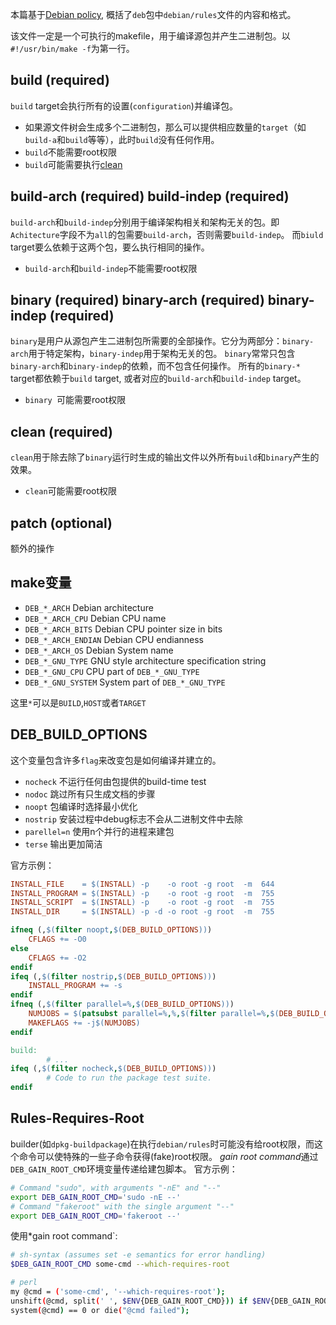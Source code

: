 本篇基于[Debian policy](https://www.debian.org/doc/debian-policy/ch-source.html#main-building-script-debian-rules), 概括了`deb`包中`debian/rules`文件的内容和格式。

该文件一定是一个可执行的makefile，用于编译源包并产生二进制包。以`#!/usr/bin/make -f`为第一行。

## build (required)
`build` target会执行所有的设置(`configuration`)并编译包。
- 如果源文件树会生成多个二进制包，那么可以提供相应数量的`target`（如`build-a`和`build`等等），此时`build`没有任何作用。
- `build`不能需要root权限
- `build`可能需要执行[clean](#clean-required)

## build-arch (required) build-indep (required)
`build-arch`和`build-indep`分别用于编译架构相关和架构无关的包。即`Achitecture`字段不为`all`的包需要`build-arch`，否则需要`build-indep`。
而`biuld` target要么依赖于这两个包，要么执行相同的操作。
- `build-arch`和`build-indep`不能需要root权限

## binary (required) binary-arch (required) binary-indep (required)
`binary`是用户从源包产生二进制包所需要的全部操作。它分为两部分：`binary-arch`用于特定架构，`binary-indep`用于架构无关的包。
`binary`常常只包含`binary-arch`和`binary-indep`的依赖，而不包含任何操作。
所有的`binary-*` target都依赖于`build` target, 或者对应的`build-arch`和`build-indep` target。
- `binary `可能需要root权限

## clean (required)
`clean`用于除去除了`binary`运行时生成的输出文件以外所有`build`和`binary`产生的效果。
- `clean`可能需要root权限

## patch (optional)
额外的操作

## make变量
- `DEB_*_ARCH` Debian architecture
- `DEB_*_ARCH_CPU` Debian CPU name
- `DEB_*_ARCH_BITS` Debian CPU pointer size in bits
- `DEB_*_ARCH_ENDIAN` Debian CPU endianness
- `DEB_*_ARCH_OS` Debian System name
- `DEB_*_GNU_TYPE` GNU style architecture specification string
- `DEB_*_GNU_CPU` CPU part of `DEB_*_GNU_TYPE`
- `DEB_*_GNU_SYSTEM` System part of `DEB_*_GNU_TYPE`

这里`*`可以是`BUILD`,`HOST`或者`TARGET`

## DEB_BUILD_OPTIONS
这个变量包含许多`flag`来改变包是如何编译并建立的。
- `nocheck` 不运行任何由包提供的build-time test
- `nodoc` 跳过所有只生成文档的步骤
- `noopt` 包编译时选择最小优化
- `nostrip` 安装过程中debug标志不会从二进制文件中去除
- `parellel=n` 使用n个并行的进程来建包
- `terse` 输出更加简洁

官方示例：
```Makefile
INSTALL_FILE    = $(INSTALL) -p    -o root -g root  -m  644
INSTALL_PROGRAM = $(INSTALL) -p    -o root -g root  -m  755
INSTALL_SCRIPT  = $(INSTALL) -p    -o root -g root  -m  755
INSTALL_DIR     = $(INSTALL) -p -d -o root -g root  -m  755

ifneq (,$(filter noopt,$(DEB_BUILD_OPTIONS)))
    CFLAGS += -O0
else
    CFLAGS += -O2
endif
ifeq (,$(filter nostrip,$(DEB_BUILD_OPTIONS)))
    INSTALL_PROGRAM += -s
endif
ifneq (,$(filter parallel=%,$(DEB_BUILD_OPTIONS)))
    NUMJOBS = $(patsubst parallel=%,%,$(filter parallel=%,$(DEB_BUILD_OPTIONS)))
    MAKEFLAGS += -j$(NUMJOBS)
endif

build:
        # ...
ifeq (,$(filter nocheck,$(DEB_BUILD_OPTIONS)))
        # Code to run the package test suite.
endif
```

## Rules-Requires-Root
builder(如`dpkg-buildpackage`)在执行`debian/rules`时可能没有给root权限，而这个命令可以使特殊的一些子命令获得(fake)root权限。 
*gain root command*通过`DEB_GAIN_ROOT_CMD`环境变量传递给建包脚本。
官方示例：
```sh
# Command "sudo", with arguments "-nE" and "--"
export DEB_GAIN_ROOT_CMD='sudo -nE --'
# Command "fakeroot" with the single argument "--"
export DEB_GAIN_ROOT_CMD='fakeroot --'
```
使用*gain root command`:
```sh
# sh-syntax (assumes set -e semantics for error handling)
$DEB_GAIN_ROOT_CMD some-cmd --which-requires-root

# perl
my @cmd = ('some-cmd', '--which-requires-root');
unshift(@cmd, split(' ', $ENV{DEB_GAIN_ROOT_CMD})) if $ENV{DEB_GAIN_ROOT_CMD};
system(@cmd) == 0 or die("@cmd failed");
```
